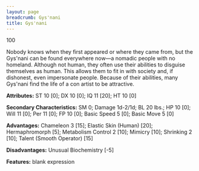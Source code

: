 ```yaml
---
layout: page
breadcrumb: Gys'nani
title: Gys'nani
---
```


<points>100</points>

Nobody knows when they first appeared or where they came from, but the Gys'nani can be found everywhere now—a nomadic people with no homeland.  Although not human, they often use their abilities to disguise themselves as human.  This allows them to fit in with society and, if dishonest, even impersonate people.  Because of their abilities, many Gys'nani find the life of a con artist to be attractive.

**Attributes:**  ST 10 [0]; DX 10 [0]; IQ 11 [20]; HT 10 [0]

**Secondary Characteristics:**  SM 0; Damage 1d-2/1d; BL 20 lbs.; HP 10 [0]; Will 11 [0]; Per 11 [0]; FP 10 [0]; Basic Speed 5 [0]; Basic Move 5 [0]

**Advantages:**  Chameleon 3 [15]; Elastic Skin (Human) [20]; Hermaphromorph [5]; Metabolism Control 2 [10]; Mimicry [10]; Shrinking 2 [10]; Talent (Smooth Operator) [15]

**Disadvantages:**  Unusual Biochemistry [-5]

**Features:**  blank expression
